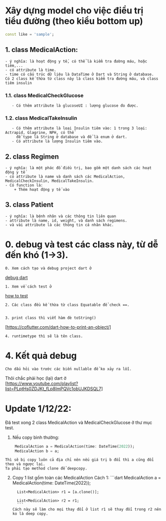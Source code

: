 # Xây dựng model cho việc điều trị tiểu đường (theo kiểu bottom up)

```dart
const like = 'sample';
```
## 1. class MedicalAction:
    - ý nghĩa: là hoạt động y tế, có thể là kiểm tra đường máu, hoặc tiêm,...
    - có attribute là time.
    - time có cấu trúc dữ liệu là DataTime ở Dart và String ở database.
    Có 2 class kế thừa từ class này là class kiểm tra đường máu, và class tiêm insulin
   ### 1.1. class MedicalCheckGlucose
       - Có thêm attribute là glucoseUI : lượng glucose đo được.
   ### 1.2. class MedicalTakeInsulin
       - Có thêm attribute là loại Insulin tiêm vào: 1 trong 3 loại: Actrapid, Glagrine, NPH, có thể 
         để type là String ở database và để là enum ở dart.
       - Có attribute là lượng Insulin tiêm vào.
## 2. class Regimen
    - ý nghĩa: là một phác đồ điều trị, bao gồm một danh sách các hoạt động y tế
    - có attribute là name và danh sách các MedicalAction, MedicalCheckInsulin, MedicalTakeInsulin.
    - Có function là: 
        + Thêm hoạt động y tế vào
## 3. class Patient
    - ý nghĩa: là bệnh nhân và các thông tin liên quan
    - attribute là name, id, weight, và danh sách regimens.
    - và vài attribute là các thông tin cá nhân khác.
 
 # 0. debug và test các class này, từ dễ đến khó (1->3).
    0. Xem cách tạo và debug project dart ở
  [debug dart](https://www.youtube.com/watch?v=H-QKneVNOhE&t=536s)
  
    1. Xem về cách test ở 
  [how to test](https://www.youtube.com/watch?v=cVru6Gy4duQ&list=PLptHs0ZDJKt_T-oNj_6Q98v-tBnVf-S_o&index=6 )
  
    2. Các class đều kế thừa từ class Equatable để check ==.
    
    
    3. print class thì viết hàm đè toString()   
   [https://coflutter.com/dart-how-to-print-an-object/]
   
    4. runtimetype thì sẽ là tên class.
    
    
 # 4. Kết quả debug
    Cho dấu hỏi vào trước các biến nullable để ko xảy ra lỗi.
   
   
Thôi chắc phải học (lại) dart ở  
[https://www.youtube.com/playlist?list=PLptHs0ZDJKt_fLp8ImPQVc1obUJKDSQL7]
# Update 1/12/22:
   Đã test xong 2 class MedicalAction và MedicalCheckGlucose ở thư mục test.
  1. Nếu copy bình thường:
        ```dart
         MedicalAction a = MedicalAction(time: DateTime(2022));
         MedicalAction b = a;
        ``` 
    Thì sẽ bị copy luôn cả địa chỉ nên nếu giá trị b đổi thì a cũng đổi theo và ngược lại.
    Ta phải tạo method clone để deepcopy.
  2. Copy 1 list gồm toàn các MedicalAction 
      Cách 1: 
          ```dart
           MedicalAction a = MedicalAction(time: DateTime(2022));
           
           List<MedicalAction> r1 = [a.clone()];
           
           List<MedicalAction> r2 = r1;
           ``` 
         Cách này sẽ làm cho mọi thay đổi ở list r1 sẽ thay đổi trong r2 nên ko là deep copy.
         
           
